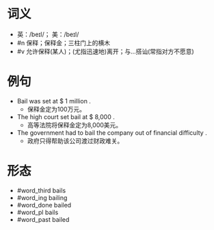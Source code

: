 # 词义
- 英：/beɪl/； 美：/beɪl/
- #n 保释；保释金；三柱门上的横木
- #v 允许保释(某人)；(尤指迅速地)离开；与…搭讪(常指对方不愿意)
# 例句
- Bail was set at $ 1 million .
	- 保释金定为100万元。
- The high court set bail at $ 8,000 .
	- 高等法院将保释金定为8,000美元。
- The government had to bail the company out of financial difficulty .
	- 政府只得帮助该公司渡过财政难关。
# 形态
- #word_third bails
- #word_ing bailing
- #word_done bailed
- #word_pl bails
- #word_past bailed
